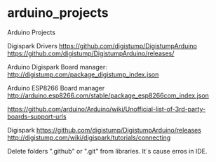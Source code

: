 # arduino_projects
Arduino Projects

Digispark Drivers
https://github.com/digistump/DigistumpArduino
https://github.com/digistump/DigistumpArduino/releases/

Arduino Digispark Board manager:
http://digistump.com/package_digistump_index.json

Arduino ESP8266 Board manager
http://arduino.esp8266.com/stable/package_esp8266com_index.json


https://github.com/arduino/Arduino/wiki/Unofficial-list-of-3rd-party-boards-support-urls


Digispark
https://github.com/digistump/DigistumpArduino/releases
http://digistump.com/wiki/digispark/tutorials/connecting


Delete folders ".github" or ".git" from libraries. It´s cause erros in IDE.
